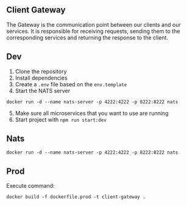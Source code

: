 ## Client Gateway
The Gateway is the communication point between our clients and our services. It is responsible for receiving requests, sending them to the corresponding services and returning the response to the client.


## Dev
1. Clone the repository
2. Install dependencies
3. Create a `.env` file based on the `env.template`
4. Start the NATS server
```
docker run -d --name nats-server -p 4222:4222 -p 8222:8222 nats
```
5. Make sure all microservices that you want to use are running
6. Start project with `npm run start:dev`


## Nats
```
docker run -d --name nats-server -p 4222:4222 -p 8222:8222 nats
```

## Prod

Execute command:
```
docker build -f dockerfile.prod -t client-gateway .
```